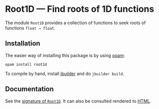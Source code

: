 Root1D — Find roots of 1D functions
===================================

The module `Root1D` provides a collection of functions to seek roots
of functions `float → float`.


Installation
------------

The easier way of installing this package is by using [opam][]:

```shell
opam install root1d
```

To compile by hand, install [jbuilder][] and do `jbuilder build`.


[opam]: https://opam.ocaml.org/
[jbuilder]: https://github.com/janestreet/jbuilder

Documentation
-------------

See the [signature of `Root1D`](src/Root1D.mli).  It can also be
consulted rendered to [HTML](http://math.umons.ac.be/an/software/doc/Root1D/).
